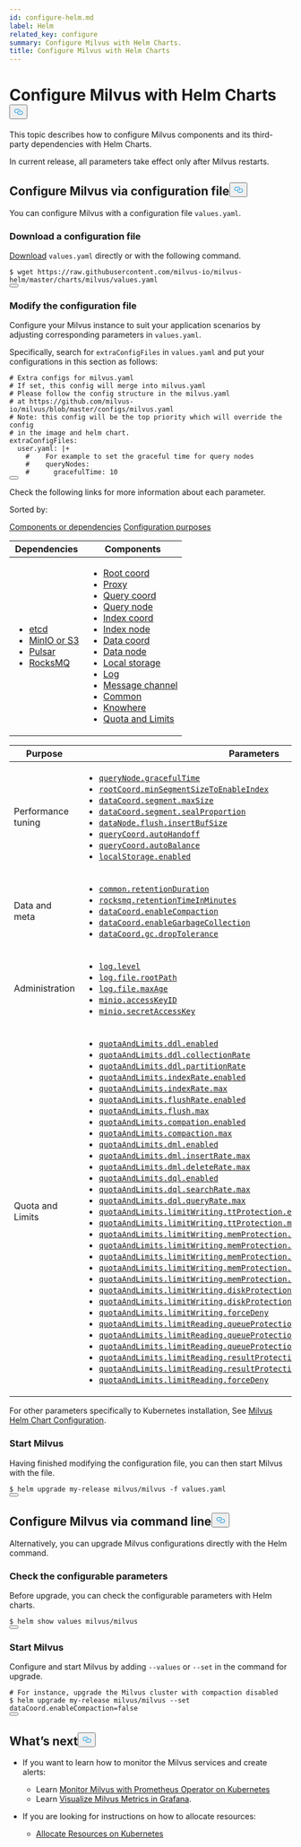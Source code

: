 ```yaml
---
id: configure-helm.md
label: Helm
related_key: configure
summary: Configure Milvus with Helm Charts.
title: Configure Milvus with Helm Charts
---
```

<h1 id="Configure-Milvus-with-Helm-Charts" class="common-anchor-header">Configure Milvus with Helm Charts<button data-href="#Configure-Milvus-with-Helm-Charts" class="anchor-icon" translate="no">
      <svg translate="no"
        aria-hidden="true"
        focusable="false"
        height="20"
        version="1.1"
        viewBox="0 0 16 16"
        width="16"
      >
        <path
          fill="#0092E4"
          fill-rule="evenodd"
          d="M4 9h1v1H4c-1.5 0-3-1.69-3-3.5S2.55 3 4 3h4c1.45 0 3 1.69 3 3.5 0 1.41-.91 2.72-2 3.25V8.59c.58-.45 1-1.27 1-2.09C10 5.22 8.98 4 8 4H4c-.98 0-2 1.22-2 2.5S3 9 4 9zm9-3h-1v1h1c1 0 2 1.22 2 2.5S13.98 12 13 12H9c-.98 0-2-1.22-2-2.5 0-.83.42-1.64 1-2.09V6.25c-1.09.53-2 1.84-2 3.25C6 11.31 7.55 13 9 13h4c1.45 0 3-1.69 3-3.5S14.5 6 13 6z"
        ></path>
      </svg>
    </button></h1><p>This topic describes how to configure Milvus components and its third-party dependencies with Helm Charts.</p>
<div class="alert note">
In current release, all parameters take effect only after Milvus restarts.
</div>
<h2 id="Configure-Milvus-via-configuration-file" class="common-anchor-header">Configure Milvus via configuration file<button data-href="#Configure-Milvus-via-configuration-file" class="anchor-icon" translate="no">
      <svg translate="no"
        aria-hidden="true"
        focusable="false"
        height="20"
        version="1.1"
        viewBox="0 0 16 16"
        width="16"
      >
        <path
          fill="#0092E4"
          fill-rule="evenodd"
          d="M4 9h1v1H4c-1.5 0-3-1.69-3-3.5S2.55 3 4 3h4c1.45 0 3 1.69 3 3.5 0 1.41-.91 2.72-2 3.25V8.59c.58-.45 1-1.27 1-2.09C10 5.22 8.98 4 8 4H4c-.98 0-2 1.22-2 2.5S3 9 4 9zm9-3h-1v1h1c1 0 2 1.22 2 2.5S13.98 12 13 12H9c-.98 0-2-1.22-2-2.5 0-.83.42-1.64 1-2.09V6.25c-1.09.53-2 1.84-2 3.25C6 11.31 7.55 13 9 13h4c1.45 0 3-1.69 3-3.5S14.5 6 13 6z"
        ></path>
      </svg>
    </button></h2><p>You can configure Milvus with a configuration file <code translate="no">values.yaml</code>.</p>
<h3 id="Download-a-configuration-file" class="common-anchor-header">Download a configuration file</h3><p><a href="https://raw.githubusercontent.com/milvus-io/milvus-helm/master/charts/milvus/values.yaml">Download</a> <code translate="no">values.yaml</code> directly or with the following command.</p>
<pre><code translate="no">$ wget <span class="hljs-attr">https</span>:<span class="hljs-comment">//raw.githubusercontent.com/milvus-io/milvus-helm/master/charts/milvus/values.yaml</span>
<button class="copy-code-btn"></button></code></pre>
<h3 id="Modify-the-configuration-file" class="common-anchor-header">Modify the configuration file</h3><p>Configure your Milvus instance to suit your application scenarios by adjusting corresponding parameters in <code translate="no">values.yaml</code>.</p>
<p>Specifically, search for <code translate="no">extraConfigFiles</code> in <code translate="no">values.yaml</code> and put your configurations in this section as follows:</p>
<pre><code translate="no" class="language-yaml"><span class="hljs-comment"># Extra configs for milvus.yaml</span>
<span class="hljs-comment"># If set, this config will merge into milvus.yaml</span>
<span class="hljs-comment"># Please follow the config structure in the milvus.yaml</span>
<span class="hljs-comment"># at https://github.com/milvus-io/milvus/blob/master/configs/milvus.yaml</span>
<span class="hljs-comment"># Note: this config will be the top priority which will override the config</span>
<span class="hljs-comment"># in the image and helm chart.</span>
extraConfigFiles:
  user.yaml: |+
    <span class="hljs-comment">#    For example to set the graceful time for query nodes</span>
    <span class="hljs-comment">#    queryNodes:</span>
    <span class="hljs-comment">#      gracefulTime: 10</span>
<button class="copy-code-btn"></button></code></pre>
<p>Check the following links for more information about each parameter.</p>
<p>Sorted by:</p>
<div class="filter">
<a href="#component">Components or dependencies</a> <a href="#purpose">Configuration purposes</a> 
</div>
<div class="filter-component table-wrapper">
<table id="component">
<thead>
  <tr>
    <th>Dependencies</th>
    <th>Components</th>
  </tr>
</thead>
<tbody>
  <tr>
    <td>
        <ul>
            <li><a href="/docs/ja/configure_etcd.md">etcd</a></li>
            <li><a href="/docs/ja/configure_minio.md">MinIO or S3</a></li>
            <li><a href="/docs/ja/configure_pulsar.md">Pulsar</a></li>
            <li><a href="/docs/ja/configure_rocksmq.md">RocksMQ</a></li>
        </ul>
    </td>
    <td>
        <ul>
            <li><a href="/docs/ja/configure_rootcoord.md">Root coord</a></li>
            <li><a href="/docs/ja/configure_proxy.md">Proxy</a></li>
            <li><a href="/docs/ja/configure_querycoord.md">Query coord</a></li>
            <li><a href="/docs/ja/configure_querynode.md">Query node</a></li>
            <li><a href="/docs/ja/configure_indexcoord.md">Index coord</a></li>
            <li><a href="/docs/ja/configure_indexnode.md">Index node</a></li>
            <li><a href="/docs/ja/configure_datacoord.md">Data coord</a></li>
            <li><a href="/docs/ja/configure_datanode.md">Data node</a></li>
            <li><a href="/docs/ja/configure_localstorage.md">Local storage</a></li>
            <li><a href="/docs/ja/configure_log.md">Log</a></li>
            <li><a href="/docs/ja/configure_messagechannel.md">Message channel</a></li>
            <li><a href="/docs/ja/configure_common.md">Common</a></li>
            <li><a href="/docs/ja/configure_knowhere.md">Knowhere</a></li>
            <li><a href="/docs/ja/configure_quota_limits.md">Quota and Limits</a></li>
        </ul>
    </td>
  </tr>
</tbody>
</table>
</div>
<div class="filter-purpose table-wrapper">
<table id="purpose">
<thead>
  <tr>
    <th>Purpose</th>
    <th>Parameters</th>
  </tr>
</thead>
<tbody>
  <tr>
    <td>Performance tuning</td>
    <td>
        <ul>
            <li><a href="/docs/ja/configure_querynode.md#queryNodegracefulTime"><code translate="no">queryNode.gracefulTime</code></a></li>
            <li><a href="/docs/ja/configure_rootcoord.md#rootCoordminSegmentSizeToEnableIndex"><code translate="no">rootCoord.minSegmentSizeToEnableIndex</code></a></li>
            <li><a href="/docs/ja/configure_datacoord.md#dataCoordsegmentmaxSize"><code translate="no">dataCoord.segment.maxSize</code></a></li>
            <li><a href="/docs/ja/configure_datacoord.md#dataCoordsegmentsealProportion"><code translate="no">dataCoord.segment.sealProportion</code></a></li>
            <li><a href="/docs/ja/configure_datanode.md#dataNodeflushinsertBufSize"><code translate="no">dataNode.flush.insertBufSize</code></a></li>
            <li><a href="/docs/ja/configure_querycoord.md#queryCoordautoHandoff"><code translate="no">queryCoord.autoHandoff</code></a></li>
            <li><a href="/docs/ja/configure_querycoord.md#queryCoordautoBalance"><code translate="no">queryCoord.autoBalance</code></a></li>
            <li><a href="/docs/ja/configure_localstorage.md#localStorageenabled"><code translate="no">localStorage.enabled</code></a></li>
        </ul>
    </td>
  </tr>
  <tr>
    <td>Data and meta</td>
    <td>
        <ul>
            <li><a href="/docs/ja/configure_common.md#commonretentionDuration"><code translate="no">common.retentionDuration</code></a></li>
            <li><a href="/docs/ja/configure_rocksmq.md#rocksmqretentionTimeInMinutes"><code translate="no">rocksmq.retentionTimeInMinutes</code></a></li>
            <li><a href="/docs/ja/configure_datacoord.md#dataCoordenableCompaction"><code translate="no">dataCoord.enableCompaction</code></a></li>
            <li><a href="/docs/ja/configure_datacoord.md#dataCoordenableGarbageCollection"><code translate="no">dataCoord.enableGarbageCollection</code></a></li>
            <li><a href="/docs/ja/configure_datacoord.md#dataCoordgcdropTolerance"><code translate="no">dataCoord.gc.dropTolerance</code></a></li>
        </ul>
    </td>
  </tr>
  <tr>
    <td>Administration</td>
    <td>
        <ul>
            <li><a href="/docs/ja/configure_log.md#loglevel"><code translate="no">log.level</code></a></li>
            <li><a href="/docs/ja/configure_log.md#logfilerootPath"><code translate="no">log.file.rootPath</code></a></li>
            <li><a href="/docs/ja/configure_log.md#logfilemaxAge"><code translate="no">log.file.maxAge</code></a></li>
            <li><a href="/docs/ja/configure_minio.md#minioaccessKeyID"><code translate="no">minio.accessKeyID</code></a></li>
            <li><a href="/docs/ja/configure_minio.md#miniosecretAccessKey"><code translate="no">minio.secretAccessKey</code></a></li>
        </ul>
    </td>
  </tr>
  <tr>
    <td>Quota and Limits</td>
    <td>
        <ul>
            <li><a href="/docs/ja/configure_quota_limits.md#quotaAndLimitsddlenabled"><code translate="no">quotaAndLimits.ddl.enabled</code></a></li>
            <li><a href="/docs/ja/configure_quota_limits.md#quotaAndLimitsddlcollectionRate"><code translate="no">quotaAndLimits.ddl.collectionRate</code></a></li>
            <li><a href="/docs/ja/configure_quota_limits.md#quotaAndLimitsddlpartitionRate"><code translate="no">quotaAndLimits.ddl.partitionRate</code></a></li>
            <li><a href="/docs/ja/configure_quota_limits.md#quotaAndLimitsindexRateenabled"><code translate="no">quotaAndLimits.indexRate.enabled</code></a></li>
            <li><a href="/docs/ja/configure_quota_limits.md#quotaAndLimitsindexRatemax"><code translate="no">quotaAndLimits.indexRate.max</code></a></li>
            <li><a href="/docs/ja/configure_quota_limits.md#quotaAndLimitsflushRateenabled"><code translate="no">quotaAndLimits.flushRate.enabled</code></a></li>
            <li><a href="/docs/ja/configure_quota_limits.md#quotaAndLimitsflushmax"><code translate="no">quotaAndLimits.flush.max</code></a></li>
            <li><a href="/docs/ja/configure_quota_limits.md#quotaAndLimitscompationenabled"><code translate="no">quotaAndLimits.compation.enabled</code></a></li>
            <li><a href="/docs/ja/configure_quota_limits.md#quotaAndLimitscompactionmax"><code translate="no">quotaAndLimits.compaction.max</code></a></li>
            <li><a href="/docs/ja/configure_quota_limits.md#quotaAndLimitsdmlenabled"><code translate="no">quotaAndLimits.dml.enabled</code></a></li>
            <li><a href="/docs/ja/configure_quota_limits.md#quotaAndLimitsdmlinsertRatemax"><code translate="no">quotaAndLimits.dml.insertRate.max</code></a></li>
            <li><a href="/docs/ja/configure_quota_limits.md#quotaAndLimitsdmldeleteRatemax"><code translate="no">quotaAndLimits.dml.deleteRate.max</code></a></li>
            <li><a href="/docs/ja/configure_quota_limits.md#quotaAndLimitsdqlenabled"><code translate="no">quotaAndLimits.dql.enabled</code></a></li>
            <li><a href="/docs/ja/configure_quota_limits.md#quotaAndLimitsdqlsearchRatemax"><code translate="no">quotaAndLimits.dql.searchRate.max</code></a></li>
            <li><a href="/docs/ja/configure_quota_limits.md#quotaAndLimitsdqlqueryRatemax"><code translate="no">quotaAndLimits.dql.queryRate.max</code></a></li>
            <li><a href="/docs/ja/configure_quota_limits.md#quotaAndLimitslimitWritingttProtectionenabled"><code translate="no">quotaAndLimits.limitWriting.ttProtection.enabled</code></a></li>
            <li><a href="/docs/ja/configure_quota_limits.md#quotaAndLimitslimitWritingttProtectionmaxTimeTickDelay"><code translate="no">quotaAndLimits.limitWriting.ttProtection.maxTimeTickDelay</code></a></li>
            <li><a href="/docs/ja/configure_quota_limits.md#quotaAndLimitslimitWritingmemProtectionenabled"><code translate="no">quotaAndLimits.limitWriting.memProtection.enabled</code></a></li>
            <li><a href="/docs/ja/configure_quota_limits.md#quotaAndLimitslimitWritingmemProtectiondataNodeMemoryLowWaterLevel"><code translate="no">quotaAndLimits.limitWriting.memProtection.dataNodeMemoryLowWaterLevel</code></a></li>
            <li><a href="/docs/ja/configure_quota_limits.md#quotaAndLimitslimitWritingmemProtectionqueryNodeMemoryLowWaterLevel"><code translate="no">quotaAndLimits.limitWriting.memProtection.queryNodeMemoryLowWaterLevel</code></a></li>
            <li><a href="/docs/ja/configure_quota_limits.md#quotaAndLimitslimitWritingmemProtectiondataNodeMemoryHighWaterLevel"><code translate="no">quotaAndLimits.limitWriting.memProtection.dataNodeMemoryHighWaterLevel</code></a></li>
            <li><a href="/docs/ja/configure_quota_limits.md#quotaAndLimitslimitWritingmemProtectionqueryNodeMemoryHighWaterLevel"><code translate="no">quotaAndLimits.limitWriting.memProtection.queryNodeMemoryHighWaterLevel</code></a></li>
            <li><a href="/docs/ja/configure_quota_limits.md#quotaAndLimitslimitWritingdiskProtectionenabled"><code translate="no">quotaAndLimits.limitWriting.diskProtection.enabled</code></a></li>
            <li><a href="/docs/ja/configure_quota_limits.md#quotaAndLimitslimitWritingdiskProtectiondiskQuota"><code translate="no">quotaAndLimits.limitWriting.diskProtection.diskQuota</code></a></li>
            <li><a href="/docs/ja/configure_quota_limits.md#quotaAndLimitslimitWritingforceDeny"><code translate="no">quotaAndLimits.limitWriting.forceDeny</code></a></li>
            <li><a href="/docs/ja/configure_quota_limits.md#quotaAndLimitslimitReadingqueueProtectionenabled"><code translate="no">quotaAndLimits.limitReading.queueProtection.enabled</code></a></li>
            <li><a href="/docs/ja/configure_quota_limits.md#quotaAndLimitslimitReadingqueueProtectionnqInQueueThreshold"><code translate="no">quotaAndLimits.limitReading.queueProtection.nqInQueueThreshold</code></a></li>
            <li><a href="/docs/ja/configure_quota_limits.md#quotaAndLimitslimitReadingqueueProtectionqueueLatencyThreshold"><code translate="no">quotaAndLimits.limitReading.queueProtection.queueLatencyThreshold</code></a></li>
            <li><a href="/docs/ja/configure_quota_limits.md#quotaAndLimitslimitReadingresultProtectionenabled"><code translate="no">quotaAndLimits.limitReading.resultProtection.enabled</code></a></li>
            <li><a href="/docs/ja/configure_quota_limits.md#quotaAndLimitslimitReadingresultProtectionmaxReadResultRate"><code translate="no">quotaAndLimits.limitReading.resultProtection.maxReadResultRate</code></a></li>
            <li><a href="/docs/ja/configure_quota_limits.md#quotaAndLimitslimitReadingforceDeny"><code translate="no">quotaAndLimits.limitReading.forceDeny</code></a></li>
        </ul>
    </td>
  </tr>
</tbody>
</table>
</div>
<p>For other parameters specifically to Kubernetes installation, See <a href="https://github.com/milvus-io/milvus-helm/tree/master/charts/milvus#configuration">Milvus Helm Chart Configuration</a>.</p>
<h3 id="Start-Milvus" class="common-anchor-header">Start Milvus</h3><p>Having finished modifying the configuration file, you can then start Milvus with the file.</p>
<pre><code translate="no">$ helm upgrade my-release milvus/milvus -f values.yaml
<button class="copy-code-btn"></button></code></pre>
<h2 id="Configure-Milvus-via-command-line" class="common-anchor-header">Configure Milvus via command line<button data-href="#Configure-Milvus-via-command-line" class="anchor-icon" translate="no">
      <svg translate="no"
        aria-hidden="true"
        focusable="false"
        height="20"
        version="1.1"
        viewBox="0 0 16 16"
        width="16"
      >
        <path
          fill="#0092E4"
          fill-rule="evenodd"
          d="M4 9h1v1H4c-1.5 0-3-1.69-3-3.5S2.55 3 4 3h4c1.45 0 3 1.69 3 3.5 0 1.41-.91 2.72-2 3.25V8.59c.58-.45 1-1.27 1-2.09C10 5.22 8.98 4 8 4H4c-.98 0-2 1.22-2 2.5S3 9 4 9zm9-3h-1v1h1c1 0 2 1.22 2 2.5S13.98 12 13 12H9c-.98 0-2-1.22-2-2.5 0-.83.42-1.64 1-2.09V6.25c-1.09.53-2 1.84-2 3.25C6 11.31 7.55 13 9 13h4c1.45 0 3-1.69 3-3.5S14.5 6 13 6z"
        ></path>
      </svg>
    </button></h2><p>Alternatively, you can upgrade Milvus configurations directly with the Helm command.</p>
<h3 id="Check-the-configurable-parameters" class="common-anchor-header">Check the configurable parameters</h3><p>Before upgrade, you can check the configurable parameters with Helm charts.</p>
<pre><code translate="no">$ helm show values milvus/milvus
<button class="copy-code-btn"></button></code></pre>
<h3 id="Start-Milvus" class="common-anchor-header">Start Milvus</h3><p>Configure and start Milvus by adding <code translate="no">--values</code> or <code translate="no">--set</code> in the command for upgrade.</p>
<pre><code translate="no"><span class="hljs-comment"># For instance, upgrade the Milvus cluster with compaction disabled</span>
$ helm upgrade my-release milvus/milvus --<span class="hljs-built_in">set</span> dataCoord.enableCompaction=<span class="hljs-literal">false</span>
<button class="copy-code-btn"></button></code></pre>
<h2 id="Whats-next" class="common-anchor-header">What’s next<button data-href="#Whats-next" class="anchor-icon" translate="no">
      <svg translate="no"
        aria-hidden="true"
        focusable="false"
        height="20"
        version="1.1"
        viewBox="0 0 16 16"
        width="16"
      >
        <path
          fill="#0092E4"
          fill-rule="evenodd"
          d="M4 9h1v1H4c-1.5 0-3-1.69-3-3.5S2.55 3 4 3h4c1.45 0 3 1.69 3 3.5 0 1.41-.91 2.72-2 3.25V8.59c.58-.45 1-1.27 1-2.09C10 5.22 8.98 4 8 4H4c-.98 0-2 1.22-2 2.5S3 9 4 9zm9-3h-1v1h1c1 0 2 1.22 2 2.5S13.98 12 13 12H9c-.98 0-2-1.22-2-2.5 0-.83.42-1.64 1-2.09V6.25c-1.09.53-2 1.84-2 3.25C6 11.31 7.55 13 9 13h4c1.45 0 3-1.69 3-3.5S14.5 6 13 6z"
        ></path>
      </svg>
    </button></h2><ul>
<li><p>If you want to learn how to monitor the Milvus services and create alerts:</p>
<ul>
<li>Learn <a href="/docs/ja/monitor.md">Monitor Milvus with Prometheus Operator on Kubernetes</a></li>
<li>Learn <a href="/docs/ja/visualize.md">Visualize Milvus Metrics in Grafana</a>.</li>
</ul></li>
<li><p>If you are looking for instructions on how to allocate resources:</p>
<ul>
<li><a href="/docs/ja/allocate.md#standalone">Allocate Resources on Kubernetes</a></li>
</ul></li>
</ul>
